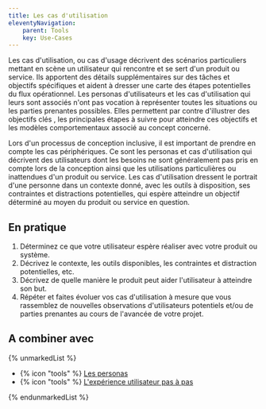 ```yaml
---
title: Les cas d'utilisation
eleventyNavigation:
    parent: Tools
    key: Use-Cases
---
```


Les cas d'utilisation, ou cas d'usage décrivent des scénarios particuliers mettant en scène un utilisateur qui rencontre
et se sert d'un produit ou service. Ils apportent des détails supplémentaires sur des tâches et objectifs spécifiques et
aident à dresser une carte des étapes potentielles du flux opérationnel. Les personas d'utilisateurs et les cas
d'utilisation qui leurs sont associés n'ont pas vocation à représenter toutes les situations ou les parties prenantes
possibles. Elles permettent par contre d'illustrer des objectifs clés , les principales étapes à suivre pour atteindre
ces objectifs et les modèles comportementaux associé au concept concerné.

Lors d'un processus de conception inclusive, il est important de prendre en compte les cas périphériques. Ce sont les
personas et cas d'utilisation qui décrivent des utilisateurs dont les besoins ne sont généralement pas pris en compte
lors de la conception ainsi que les utilisations particulières ou inattendues d'un produit ou service. Les cas
d'utilisation dressent le portrait d'une personne dans un contexte donné, avec les outils à disposition, ses contraintes
et distractions potentielles, qui espère atteindre un objectif déterminé au moyen du produit ou service en question.

## En pratique

1. Déterminez ce que votre utilisateur espère réaliser avec votre produit ou système.
2. Décrivez le contexte, les outils disponibles, les contraintes et distraction potentielles, etc.
3. Décrivez de quelle manière le produit peut aider l'utilisateur à atteindre son but.
4. Répéter et faites évoluer vos cas d'utilisation à mesure que vous rassemblez de nouvelles observations d'utilisateurs
   potentiels et/ou de parties prenantes au cours de l'avancée de votre projet.

## A combiner avec

{% unmarkedList %}

* {% icon "tools" %} [Les personas](../../outils/les-personas/)
* {% icon "tools" %} [L'expérience utilisateur pas à pas](../../outils/lexperience-utilisateur-pas-a-pas/)

{% endunmarkedList %}
